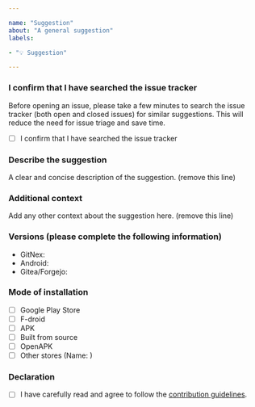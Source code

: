 ```yaml
---

name: "Suggestion"
about: "A general suggestion"
labels:

- "💡 Suggestion"

---
```


### I confirm that I have searched the issue tracker
Before opening an issue, please take a few minutes to search the issue tracker (both open and closed issues) for similar suggestions. This will reduce the need for issue triage and save time.

 - [ ] I confirm that I have searched the issue tracker

### Describe the suggestion
A clear and concise description of the suggestion. (remove this line)

### Additional context
Add any other context about the suggestion here. (remove this line)

### Versions (please complete the following information)
 - GitNex:  
 - Android:  
 - Gitea/Forgejo:  

### Mode of installation
 - [ ] Google Play Store
 - [ ] F-droid
 - [ ] APK
 - [ ] Built from source
 - [ ] OpenAPK
 - [ ] Other stores (Name: )

### Declaration
- [ ] I have carefully read and agree to follow the [contribution guidelines](https://codeberg.org/gitnex/GitNex/wiki/Contributing).